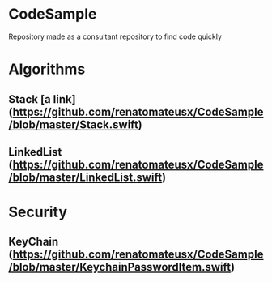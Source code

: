 # CodeSample
Repository made as a consultant repository to find code quickly

# Algorithms

## Stack [a link] (https://github.com/renatomateusx/CodeSample/blob/master/Stack.swift)
## LinkedList (https://github.com/renatomateusx/CodeSample/blob/master/LinkedList.swift)


# Security

## KeyChain (https://github.com/renatomateusx/CodeSample/blob/master/KeychainPasswordItem.swift)
